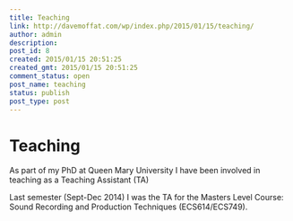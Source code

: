 ```yaml
---
title: Teaching
link: http://davemoffat.com/wp/index.php/2015/01/15/teaching/
author: admin
description: 
post_id: 8
created: 2015/01/15 20:51:25
created_gmt: 2015/01/15 20:51:25
comment_status: open
post_name: teaching
status: publish
post_type: post
---
```

# Teaching

As part of my PhD at Queen Mary University I have been involved in teaching as a Teaching Assistant (TA)

Last semester (Sept-Dec 2014) I was the TA for the Masters Level Course: Sound Recording and Production Techniques (ECS614/ECS749).